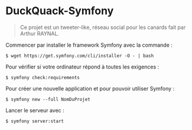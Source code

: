 # DuckQuack-Symfony

> Ce projet est un tweeter-like, réseau social pour les canards fait par Arthur RAYNAL. 

Commencer par installer le framework Symfony avec la commande :

```$ wget https://get.symfony.com/cli/installer -O - | bash```

Pour vérifier si votre ordinateur répond à toutes les exigences :

```$ symfony check:requirements```

Pour créer une nouvelle application et pour pouvoir utiliser Symfony :

```$ symfony new --full NomDuProjet```

Lancer le serveur avec :

```$ symfony server:start```